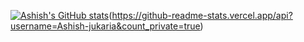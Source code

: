 [![Ashish's GitHub stats](https://github-readme-stats.vercel.app/api?username=Ashish-jukaria)](https://github.com/anuraghazra/github-readme-stats)(https://github-readme-stats.vercel.app/api?username=Ashish-jukaria&count_private=true)
